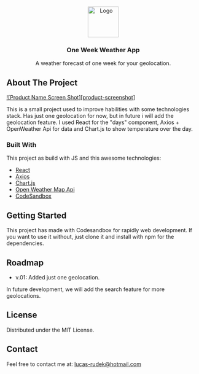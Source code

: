 <br />
<p align="center">
  
  <img src="https://www.shareicon.net/data/2016/11/15/853162_sun_512x512.png" alt="Logo" width="80" height="80" />

  <h3 align="center">One Week Weather App</h3>

  <p align="center">
    A weather forecast of one week for your geolocation.
  </p>

## About The Project

[![Product Name Screen Shot][product-screenshot]](https://example.com)

This is a small project used to improve habilities with some technologies stack. Has just one geolocation for now, but in future i will add the geolocation feature. I used React for the "days" component, Axios + OpenWeather Api for data and Chart.js to show temperature over the day.

### Built With

This project as build with JS and this awesome technologies:

- [React](https://www.npmjs.com/package/react)
- [Axios](https://www.npmjs.com/package/axios)
- [Chart.js](https://www.chartjs.org/)
- [Open Weather Map Api](https://openweathermap.org/api)
- [CodeSandbox](https://codesandbox.io/)

## Getting Started

This project has made with Codesandbox for rapidly web development. If you want to use it without, just clone it and install with npm for the dependencies.

## Roadmap

- v.01: Added just one geolocation.

In future development, we will add the search feature for more geolocations.

## License

Distributed under the MIT License.

## Contact

Feel free to contact me at: lucas-rudek@hotmail.com
